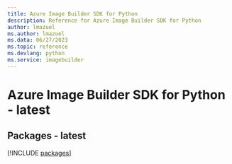 ```yaml
---
title: Azure Image Builder SDK for Python
description: Reference for Azure Image Builder SDK for Python
author: lmazuel
ms.author: lmazuel
ms.data: 06/27/2023
ms.topic: reference
ms.devlang: python
ms.service: imagebuilder
---
```

# Azure Image Builder SDK for Python - latest
## Packages - latest
[!INCLUDE [packages](image-builder-index.md)]